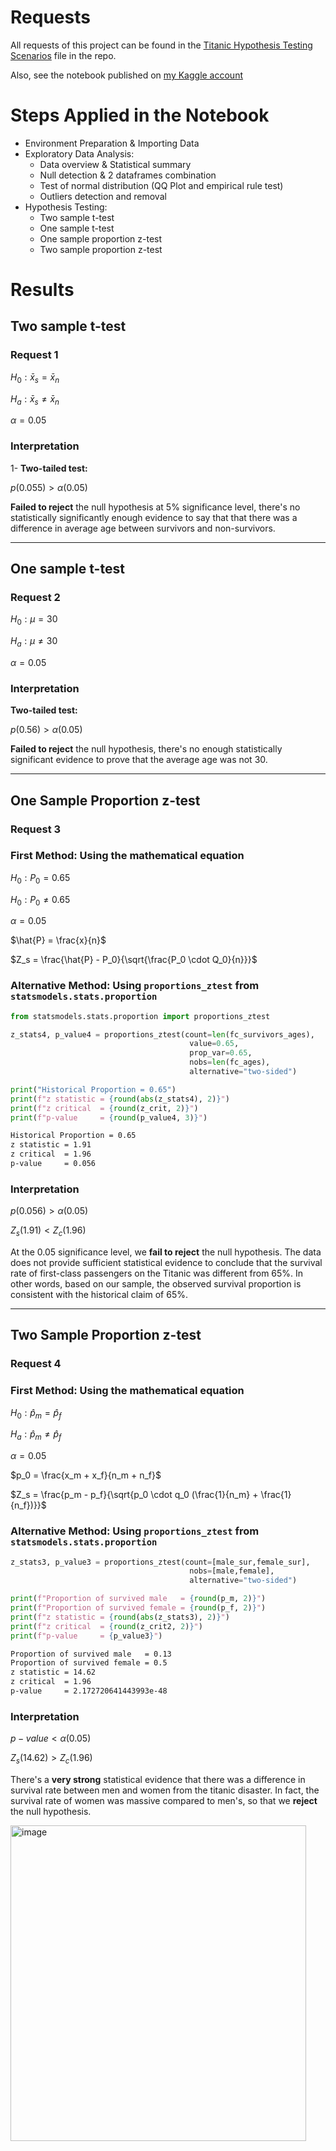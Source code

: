 # **Requests**
All requests of this project can be found in the [Titanic Hypothesis Testing Scenarios](https://github.com/ahmedgalaaali/Titanic-Data-Hypothesis-Testing/blob/main/Titanic%20Hypothesis%20Testing%20Scenarios.pdf) file in the repo.

Also, see the notebook published on [my Kaggle account](https://www.kaggle.com/code/ahmedgalaaali/hypothesis-testing)

# **Steps Applied in the Notebook**
- Environment Preparation & Importing Data
- Exploratory Data Analysis:
    - Data overview & Statistical summary
    - Null detection & 2 dataframes combination
    - Test of normal distribution (QQ Plot and empirical rule test)
    - Outliers detection and removal
- Hypothesis Testing:
    - Two sample t-test
    - One sample t-test
    - One sample proportion z-test
    - Two sample proportion z-test

# **Results**

## **Two sample t-test**

### **Request 1**

$H_0: \bar{x}_s = \bar{x}_n$

$H_a: \bar{x}_s \not= \bar{x}_n$

$\alpha = 0.05$

### **Interpretation**

1- **Two-tailed test:**

$p (0.055) > \alpha (0.05)$

**Failed to reject** the null hypothesis at 5% significance level, there's no statistically significantly enough evidence to say that that there was a difference in average age between survivors and non-survivors.

---

## **One sample t-test**

### **Request 2**

$H_0: \mu = 30$

$H_a: \mu \not= 30$

$\alpha = 0.05$

### **Interpretation**

**Two-tailed test:**

$p (0.56) > \alpha (0.05)$

**Failed to reject** the null hypothesis, there's no enough statistically significant evidence to prove that the average age was not 30.

---

## **One Sample Proportion z-test**

### **Request 3**

### **First Method: Using the mathematical equation**

$H_0: P_0 = 0.65$

$H_0: P_0 \neq 0.65$

$\alpha = 0.05$

$\hat{P} = \frac{x}{n}$

$Z_s = \frac{\hat{P} - P_0}{\sqrt{\frac{P_0 \cdot Q_0}{n}}}$

### **Alternative Method: Using `proportions_ztest` from `statsmodels.stats.proportion`**

```python
from statsmodels.stats.proportion import proportions_ztest

z_stats4, p_value4 = proportions_ztest(count=len(fc_survivors_ages),
                                        value=0.65,
                                        prop_var=0.65,
                                        nobs=len(fc_ages),
                                        alternative="two-sided")

print("Historical Proportion = 0.65")
print(f"z statistic = {round(abs(z_stats4), 2)}")
print(f"z critical  = {round(z_crit, 2)}")
print(f"p-value     = {round(p_value4, 3)}")
```

```bash
Historical Proportion = 0.65
z statistic = 1.91
z critical  = 1.96
p-value     = 0.056
```

### **Interpretation**

$p(0.056) > \alpha(0.05)$

$Z_s(1.91) < Z_c(1.96)$

At the 0.05 significance level, we **fail to reject** the null hypothesis. The data does not provide sufficient statistical evidence to conclude that the survival rate of first-class passengers on the Titanic was different from 65%. In other words, based on our sample, the observed survival proportion is consistent with the historical claim of 65%.

---

## **Two Sample Proportion z-test**

### **Request 4**

### **First Method: Using the mathematical equation**

$H_0: \hat{p}_m = \hat{p}_f$

$H_a: \hat{p}_m \neq \hat{p}_f$

$\alpha = 0.05$

$p_0 = \frac{x_m + x_f}{n_m + n_f}$

$Z_s = \frac{p_m - p_f}{\sqrt{p_0 \cdot q_0 (\frac{1}{n_m} + \frac{1}{n_f})}}$


### **Alternative Method: Using `proportions_ztest` from `statsmodels.stats.proportion`**

```python
z_stats3, p_value3 = proportions_ztest(count=[male_sur,female_sur],
                                        nobs=[male,female],
                                        alternative="two-sided")

print(f"Proportion of survived male   = {round(p_m, 2)}")
print(f"Proportion of survived female = {round(p_f, 2)}")
print(f"z statistic = {round(abs(z_stats3), 2)}")
print(f"z critical  = {round(z_crit2, 2)}")
print(f"p-value     = {p_value3}")
```

```bash
Proportion of survived male   = 0.13
Proportion of survived female = 0.5
z statistic = 14.62
z critical  = 1.96
p-value     = 2.172720641443993e-48
```

### **Interpretation**

$p-value < \alpha(0.05)$

$Z_s(14.62) > Z_c(1.96)$


There's a **very strong** statistical evidence that there was a difference in survival rate between men and women from the titanic disaster. In fact, the survival rate of women was massive compared to men's, so that we **reject** the null hypothesis.

<img width="473" height="505" alt="image" src="https://github.com/user-attachments/assets/8f61857a-1b33-4d69-b01a-4cd2372c38ea" />

